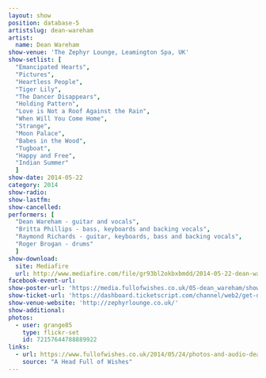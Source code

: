 ```yaml
---
layout: show
position: database-5
artistslug: dean-wareham
artist:
  name: Dean Wareham
show-venue: 'The Zephyr Lounge, Leamington Spa, UK'
show-setlist: [
  "Emancipated Hearts",
  "Pictures",
  "Heartless People",
  "Tiger Lily",
  "The Dancer Disappears",
  "Holding Pattern",
  "Love is Not a Roof Against the Rain",
  "When Will You Come Home",
  "Strange",
  "Moon Palace",
  "Babes in the Wood",
  "Tugboat",
  "Happy and Free",
  "Indian Summer"
  ]
show-date: 2014-05-22
category: 2014
show-radio:
show-lastfm:
show-cancelled:
performers: [
  "Dean Wareham - guitar and vocals",
  "Britta Phillips - bass, keyboards and backing vocals",
  "Raymond Richards - guitar, keyboards, bass and backing vocals",
  "Roger Brogan - drums"
  ]
show-download:
  site: Mediafire
  url: http://www.mediafire.com/file/gr93bl2okbxbmdd/2014-05-22-dean-wareham-leamington-spa-uk.zip/file
facebook-event-url:
show-poster-url: 'https://media.fullofwishes.co.uk/05-dean_wareham/show_assets/2014-05-22/2014-05-22-dean-wareham.jpg'
show-ticket-url: 'https://dashboard.ticketscript.com/channel/web2/get-dates/rid/VHCHB5LE/eid/200621/language/en/format/html'
show-venue-website: 'http://zephyrlounge.co.uk/'
show-additional:
photos:
  - user: grange85
    type: flickr-set
    id: 72157644788889922
links:
  - url: https://www.fullofwishes.co.uk/2014/05/24/photos-and-audio-dean-wareham-in-leamington-spa-22nd-may-2014/
    source: "A Head Full of Wishes"
---
```

